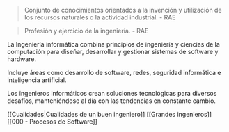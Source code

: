 > Conjunto de conocimientos orientados a la invención y utilización de los recursos naturales o la actividad industrial. - RAE

> Profesión y ejercicio de la ingeniería. - RAE

La Ingeniería informática combina principios de ingeniería y ciencias de la computación para diseñar, desarrollar y gestionar sistemas de software y hardware. 

Incluye áreas como desarrollo de software, redes, seguridad informática e inteligencia artificial.

Los ingenieros informáticos crean soluciones tecnológicas para diversos desafíos, manteniéndose al día con las tendencias en constante cambio.

[[Cualidades|Cualidades de un buen ingeniero]]
[[Grandes ingenieros]]
[[000 - Procesos de Software]]